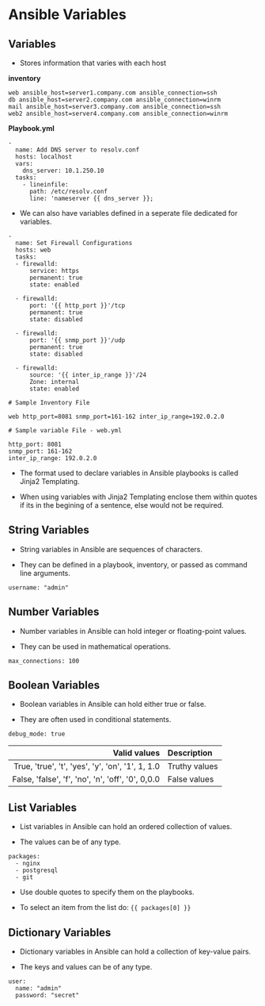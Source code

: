# Ansible Variables

## Variables

- Stores information that varies with each host

**inventory**
```
web ansible_host=server1.company.com ansible_connection=ssh
db ansible_host=server2.company.com ansible_connection=winrm
mail ansible_host=server3.company.com ansible_connection=ssh
web2 ansible_host=server4.company.com ansible_connection=winrm
```

**Playbook.yml**
```
-
  name: Add DNS server to resolv.conf
  hosts: localhost
  vars:
    dns_server: 10.1.250.10
  tasks:
    - lineinfile:
      path: /etc/resolv.conf
      line: 'nameserver {{ dns_server }};
```

- We can also have variables defined in a seperate file dedicated for variables.

```
-
  name: Set Firewall Configurations
  hosts: web
  tasks:
  - firewalld:
      service: https
      permanent: true
      state: enabled

  - firewalld:
      port: '{{ http_port }}'/tcp
      permanent: true
      state: disabled

  - firewalld:
      port: '{{ snmp_port }}'/udp
      permanent: true
      state: disabled

  - firewalld:
      source: '{{ inter_ip_range }}'/24
      Zone: internal
      state: enabled
```

```
# Sample Inventory File

web http_port=8081 snmp_port=161-162 inter_ip_range=192.0.2.0
```

```
# Sample variable File - web.yml

http_port: 8081
snmp_port: 161-162
inter_ip_range: 192.0.2.0
```

- The format used to declare variables in Ansible playbooks is called Jinja2 Templating.

- When using variables with Jinja2 Templating enclose them within quotes if its in the begining of a sentence, else would not be required.

## String Variables

- String variables in Ansible are sequences of characters.

- They can be defined in a playbook, inventory, or passed as command line arguments.

`username: "admin"`

## Number Variables

- Number variables in Ansible can hold integer or floating-point values.

- They can be used in mathematical operations.

`max_connections: 100`

## Boolean Variables

- Boolean variables in Ansible can hold either true or false.

- They are often used in conditional statements.


`debug_mode: true`

| Valid values | Description |
|-------------:|:------------|
| True, 'true', 't', 'yes', 'y', 'on', '1', 1, 1.0 | Truthy values |
| False, 'false', 'f', 'no', 'n', 'off', '0', 0,0.0 | False values |

## List Variables

- List variables in Ansible can hold an ordered collection of values.

- The values can be of any type.

```
packages:
  - nginx
  - postgresql
  - git
```

- Use double quotes to specify them on the playbooks.

- To select an item from the list do: `{{ packages[0] }}`

## Dictionary Variables

- Dictionary variables in Ansible can hold a collection of key-value pairs.

- The keys and values can be of any type.

```
user:
  name: "admin"
  password: "secret"
```

